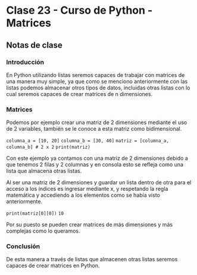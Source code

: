 # Clase 23 - Curso de Python - Matrices

## Notas de clase


### Introducción
En Python utilizando listas seremos capaces de trabajar con matrices de una manera muy simple, ya que como se menciono anteriormente con las listas podemos almacenar otros tipos de datos, incluidas otras listas con lo cual seremos capaces de crear matrices de n dimensiones.


### Matrices

Podemos por ejemplo crear una matriz de 2 dimensiones mediante el uso de 2 variables, también se le conoce a esta matriz como bidimensional.

`columna_a = [10, 20]`
`columna_b = [30, 40]`
`matriz = [columna_a, columna_b] # 2 x 2`
`print(matriz)`

Con este ejemplo ya contamos con una matriz de 2 dimensiones debido a que tenemos 2 filas y 2 columnas y en consola esto se refleja como una lista que almacena otras listas.

Al ser una matriz de 2 dimensiones y guardar un lista dentro de otra para el acceso a los índices es ingresar mediante x, y respetando la regla matemática y accediendo a los elementos como se había visto anteriormente.

`print(matriz[0][0])` 
`10`

Por su puesto se pueden crear matrices de más dimensiones y más complejas como lo queramos.


### Conclusión 

De esta manera a través de listas que almacenen otras listas seremos capaces de crear matrices en Python.